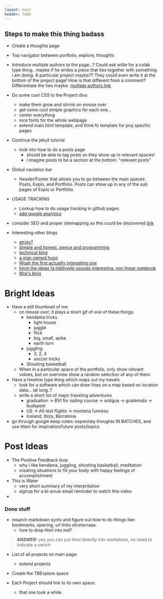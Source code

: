 ```yaml
---
layout: main
header: ToDO
---
```

## Steps to make this thing badass
- Create a thoughts page
- Top navigator between portfolio, explore, thoughts
- Introduce multiple authors to the page...? Could ask willie for a colab type thing.. maybe if he writes a piece that ties together with something i am doing. A particular project maybe?? They could even write it at the bottom of the project page! How is that different from a comment? Differentiate the two maybe. [multiple authors link](https://jekyllrb.com/docs/step-by-step/09-collections/)
- Do some cool CSS to the Project divs
    - make them grow and shrink on mouse over
    - get some cool simple graphics for each one...
    - center everything
    - nice fonts for the whole webpage
    - extend main.html template, and think fo template for proj specfiic pages
- Continue the jekyll tutorial
    - look into how to do a posts page
        - should be able to tag posts so they show up in relevant spaces!
        - I imagine posts to be a section at the bottom: "relevant posts"
- Global naviation bar
    - Header/Footer that allows you to go between the main spaces: Posts, Explo, and Portfolio. Posts can show up in any of the sub pages of Explo or Portfolio. 
- USAGE TRACKING
    - Lookup how to do usage tracking in github pages
    - [add google analytics](https://stackoverflow.com/questions/17207458/how-to-add-google-analytics-tracking-id-to-github-pages)
- consider SEO and proper sitemapping so this could be discovered [link](https://jekyllrb.com/docs/step-by-step/10-deployment/)

- Interesting other blogs
    - [atrsty?](https://artsy.github.io/)
    - [Simple and honest, sience and programming](https://arogozhnikov.github.io/)
    - [technical blog](https://deborah-digges.github.io/)
    - [a man named huon](https://huonw.github.io/)
    - [Woah the first actuallly interesting one](https://joearms.github.io/#Index)
    - [hmm the ideao fa tiddlywiki sounds interesting, non linear notebook](https://tiddlywiki.com/)
    - [Misi's blog](https://xn--kles-5qa.hu/)

# Bright Ideas
- Have a still thumbnail of me
    - on mouse over, it plays a short gif of one of these things:
        - kendama tricks
            - light house
            - juggle
            - flick
            - big, small, spike
            - earth turn
        - juggling
            - 3, 2, 4
            - soccer tricks
        - Shooting basketball
    - When in a particular space of the portfolio, only show relivant vidoes, but on overview show a random selection of any of them.
- Have a timeline type thing which maps out my travels
    - look for a software which can draw lines on a map based on location data... lat long..?
    - write a short list of major traveling adventures
        - graduation -> BVI for sailing course -> antigua -> guatemala -> budapest
        - US -> A5 test flights -> montana funness
        - Iceland, Ibiza, Barcelona
- go through google keep notes: espeiclaly thoughts IN BATCHES, and use them for inspiration/future posts/topics

# Post Ideas
- The Positive Feedback loop
    - why i like kendama, juggling, shooting basketball, meditation
    - creating situations to fill your body with happy feelings of accomplishment
- This is Water
    - very short summary of my interpritation
    - signup for a bi-anual email reminder to watch this video
- 


### Done stuff
- resarch markdown syntx and figure out how to do things like: bookmarks, spacing, url links etceterraaa.
    - how to drop html into md? 
> **ANSWER:** yes you can put html directly into markdown, no need to indicate a switch

- List of all projects on main page: 
    - extend projects
- Create the TBExplore space

- Each Project should link to its own space.
    - that one took a while.

